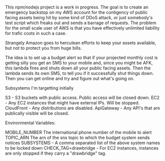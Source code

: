 This npm/nodejs project is a work in progress.
The goal is to create an emergency backstop on my AWS account for the 
contigency of public facing assets being hit by some kind of DDoS attack, or just
somebody's test script which freaks out and sends a barrage of requests.
The problem for the small scale user of AWS is that you have effectively unlimited
liability for trafic costs in such a case.

Strangely Amazon goes to herculean efforts to keep your assets available, but not to protect you
from huge bills.

The idea is to set up a budget alert so that if your projected monthly cost is getting silly
you get an SMS to your mobile and, since you might be AFK, this lambda fires and shuts down
all your public facing assets. Then the lambda sends its own SMS, to tell you if it successfully
shut things down. Then you can get online and try and figure out what's going on.

Subsystems I'm targetting initially

S3 - S3 buckets with public access. Public access will be closed down.
EC2 - Any EC2 instances that might have external IPs. Will be stopped.
CloudFront - Any distributions are disabled.
ApiGateway - Any API's that are publically visible will be closed.

Environmental Variables:

MOBILE_NUMBER The international phone number of the mobile to alert
TOPIC_ARN  The arn of the sns topic to which the budget system sends notices
SUBSYSTEMS - A comma separated list of the above system names to be locked down
CHECK_TAG=drawbridge - For EC2 instances, instances are only stopped if they carry a "drawbridge" tag.

